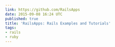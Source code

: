 ```yaml
---
link: https://github.com/RailsApps
date: 2015-09-08 16:24 UTC
published: true
title: 'RailsApps: Rails Examples and Tutorials'
tags:
- rails
- ruby
---
```



